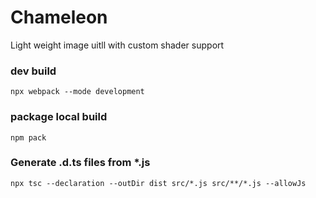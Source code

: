 # Chameleon

Light weight image uitll with custom shader support


### dev build
`npx webpack --mode development`


### package local build
`npm pack`

### Generate .d.ts files from *.js
`npx tsc --declaration --outDir dist src/*.js src/**/*.js --allowJs
`
